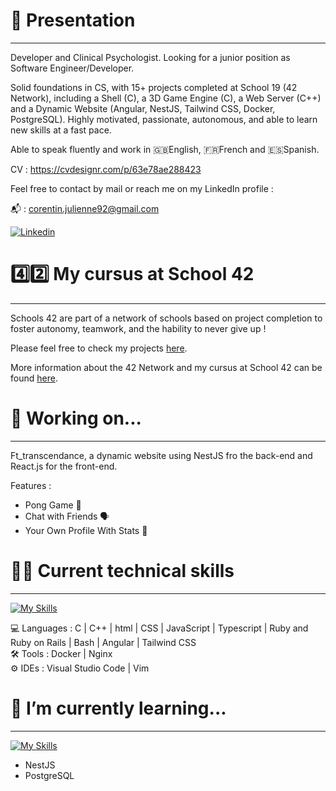 <!--
**Corentin-Julienne/Corentin-Julienne** is a ✨ _special_ ✨ repository because its `README.md` (this file) appears on your GitHub profile.

Here are some ideas to get you started:

- 🔭 I’m currently working on ...
- 🌱 I’m currently learning ...
- 👯 I’m looking to collaborate on ...
- 🤔 I’m looking for help with ...
- 💬 Ask me about ...
- 📫 How to reach me: ...
- 😄 Pronouns: ...
- ⚡ Fun fact: ...
-->

# 👤 Presentation
---

Developer and Clinical Psychologist. Looking for a junior position as Software Engineer/Developer.

Solid foundations in CS, with 15+ projects completed at School 19 (42 Network), including a Shell (C), a 3D Game Engine (C), a Web Server (C++) and a Dynamic Website (Angular, NestJS, Tailwind CSS, Docker, PostgreSQL). Highly motivated, passionate, autonomous, and able to learn new skills at a fast pace. 

Able to speak fluently and work in 🇬🇧English, 🇫🇷French and 🇪🇸Spanish.

CV : https://cvdesignr.com/p/63e78ae288423

Feel free to contact by mail or reach me on my LinkedIn profile :

📬 : corentin.julienne92@gmail.com

[![Linkedin](https://img.shields.io/badge/LinkedIn-0077B5?style=for-the-badge&logo=linkedin&logoColor=white)](https://www.linkedin.com/in/corentin-julienne-260658146/)

# 4️⃣2️⃣ My cursus at School 42
---
Schools 42 are part of a network of schools based on project completion to foster autonomy, teamwork, and the hability to never give up !

Please feel free to check my projects [here](https://github.com/Corentin-Julienne/School42).  

More information about the 42 Network and my cursus at School 42 can be found [here](https://github.com/Corentin-Julienne/School42).

# 🔭 Working on...
---

Ft_transcendance, a dynamic website using NestJS fro the back-end and React.js for the front-end.

Features : 

- Pong Game 🏓
- Chat with Friends 🗣️
- Your Own Profile With Stats 🔢

# 👨‍💻 Current technical skills
---

[![My Skills](https://skillicons.dev/icons?i=c,cpp,html,css,js,ts,ruby,rails,git,github,bash,vscode,vim,docker,nginx)](https://skillicons.dev)

💻  Languages : C | C++ | html | CSS | JavaScript | Typescript | Ruby and Ruby on Rails | Bash | Angular | Tailwind CSS <br>
🛠️  Tools     : Docker | Nginx <br>
⚙️   IDEs      : Visual Studio Code | Vim <br>

# 🌱 I’m currently learning...
---

[![My Skills](https://skillicons.dev/icons?i=nestjs,postgres)](https://skillicons.dev)

- NestJS
- PostgreSQL



